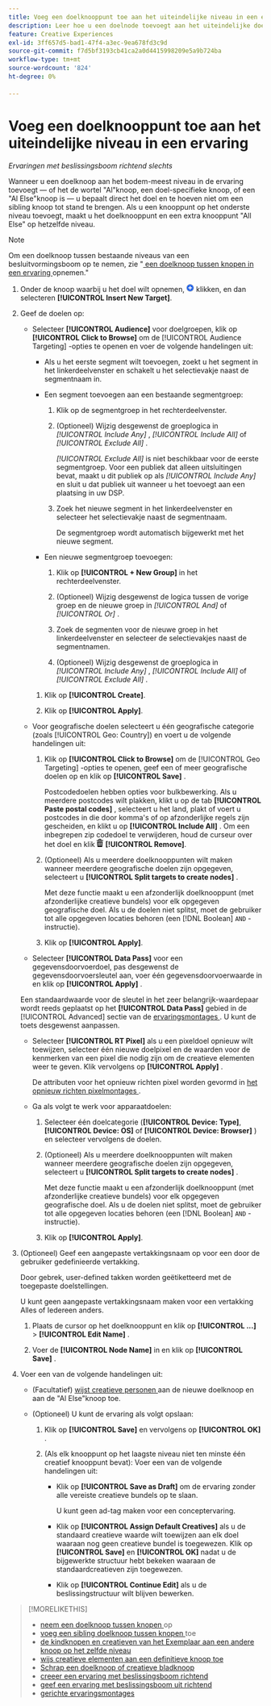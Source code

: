 ```yaml
---
title: Voeg een doelknooppunt toe aan het uiteindelijke niveau in een ervaring
description: Leer hoe u een doelnode toevoegt aan het uiteindelijke doelniveau van een advertentie.
feature: Creative Experiences
exl-id: 3ff657d5-bad1-47f4-a3ec-9ea678fd3c9d
source-git-commit: f7d5bf3193cb41ca2a0d4415998209e5a9b724ba
workflow-type: tm+mt
source-wordcount: '824'
ht-degree: 0%

---
```


# Voeg een doelknooppunt toe aan het uiteindelijke niveau in een ervaring

*Ervaringen met beslissingsboom richtend slechts*

Wanneer u een doelknoop aan het bodem-meest niveau in de ervaring toevoegt — of het de wortel &quot;Al&quot;knoop, een doel-specifieke knoop, of een &quot;Al Else&quot;knoop is — u bepaalt direct het doel en te hoeven niet om een sibling knoop tot stand te brengen. Als u een knooppunt op het onderste niveau toevoegt, maakt u het doelknooppunt en een extra knooppunt &quot;All Else&quot; op hetzelfde niveau.

>[!NOTE]
>
>Om een doelknoop tussen bestaande niveaus van een besluitvormingsboom op te nemen, zie &quot;[ een doelknoop tussen knopen in een ervaring ](experience-target-node-add-inner.md) opnemen.&quot;

<!-- 1. [ways to get to the decision tree] -->

1. Onder de knoop waarbij u het doel wilt opnemen, ![ ](/help/creative/assets/add.png " toevoegen ") klikken, en dan selecteren **[!UICONTROL Insert New Target]**.

1. Geef de doelen op:

   * Selecteer **[!UICONTROL Audience]** voor doelgroepen, klik op **[!UICONTROL Click to Browse]** om de [!UICONTROL Audience Targeting] -opties te openen en voer de volgende handelingen uit:

      * Als u het eerste segment wilt toevoegen, zoekt u het segment in het linkerdeelvenster en schakelt u het selectievakje naast de segmentnaam in.

      * Een segment toevoegen aan een bestaande segmentgroep:

         1. Klik op de segmentgroep in het rechterdeelvenster.

         1. (Optioneel) Wijzig desgewenst de groeplogica in *[!UICONTROL Include Any]* , *[!UICONTROL Include All]* of *[!UICONTROL Exclude All]* .

            *[!UICONTROL Exclude All]* is niet beschikbaar voor de eerste segmentgroep. Voor een publiek dat alleen uitsluitingen bevat, maakt u dit publiek op als *[!UICONTROL Include Any]* en sluit u dat publiek uit wanneer u het toevoegt aan een plaatsing in uw DSP.

         1. Zoek het nieuwe segment in het linkerdeelvenster en selecteer het selectievakje naast de segmentnaam.

            De segmentgroep wordt automatisch bijgewerkt met het nieuwe segment.

      * Een nieuwe segmentgroep toevoegen:

         1. Klik op **[!UICONTROL + New Group]** in het rechterdeelvenster.

         1. (Optioneel) Wijzig desgewenst de logica tussen de vorige groep en de nieuwe groep in *[!UICONTROL And]* of *[!UICONTROL Or]* .

         1. Zoek de segmenten voor de nieuwe groep in het linkerdeelvenster en selecteer de selectievakjes naast de segmentnamen.

         1. (Optioneel) Wijzig desgewenst de groeplogica in *[!UICONTROL Include Any]* , *[!UICONTROL Include All]* of *[!UICONTROL Exclude All]* .

      1. Klik op **[!UICONTROL Create]**.

      1. Klik op **[!UICONTROL Apply]**.

   * Voor geografische doelen selecteert u één geografische categorie (zoals [!UICONTROL Geo: Country]) en voert u de volgende handelingen uit:

      1. Klik op **[!UICONTROL Click to Browse]** om de [!UICONTROL Geo Targeting] -opties te openen, geef een of meer geografische doelen op en klik op **[!UICONTROL Save]** .

         Postcodedoelen hebben opties voor bulkbewerking. Als u meerdere postcodes wilt plakken, klikt u op de tab **[!UICONTROL Paste postal codes]** , selecteert u het land, plakt of voert u postcodes in die door komma&#39;s of op afzonderlijke regels zijn gescheiden, en klikt u op **[!UICONTROL Include All]** . Om een inbegrepen zip codedoel te verwijderen, houd de curseur over het doel en klik ![ verwijder ](/help/creative/assets/delete.png " ") **[!UICONTROL Remove]**.

      1. (Optioneel) Als u meerdere doelknooppunten wilt maken wanneer meerdere geografische doelen zijn opgegeven, selecteert u **[!UICONTROL Split targets to create nodes]** .

         Met deze functie maakt u een afzonderlijk doelknooppunt (met afzonderlijke creatieve bundels) voor elk opgegeven geografische doel. Als u de doelen niet splitst, moet de gebruiker tot alle opgegeven locaties behoren (een [!DNL Boolean] `AND` -instructie).

      1. Klik op **[!UICONTROL Apply]**.

   * Selecteer **[!UICONTROL Data Pass]** voor een gegevensdoorvoerdoel, pas desgewenst de gegevensdoorvoersleutel aan, voer één gegevensdoorvoerwaarde in en klik op **[!UICONTROL Apply]** .

   Een standaardwaarde voor de sleutel in het zeer belangrijk-waardepaar wordt reeds geplaatst op het **[!UICONTROL Data Pass]** gebied in de [!UICONTROL Advanced] sectie van de [ ervaringsmontages ](experience-settings-targeting.md). U kunt de toets desgewenst aanpassen.

   * Selecteer **[!UICONTROL RT Pixel]** als u een pixeldoel opnieuw wilt toewijzen, selecteer één nieuwe doelpixel en de waarden voor de kenmerken van een pixel die nodig zijn om de creatieve elementen weer te geven. Klik vervolgens op **[!UICONTROL Apply]** .

     De attributen voor het opnieuw richten pixel worden gevormd in [ het opnieuw richten pixelmontages ](/help/creative/pixels/retargeting-pixel-manage.md).

   * Ga als volgt te werk voor apparaatdoelen:

      1. Selecteer één doelcategorie (**[!UICONTROL Device: Type]**, **[!UICONTROL Device: OS]** of **[!UICONTROL Device: Browser]** ) en selecteer vervolgens de doelen.

      1. (Optioneel) Als u meerdere doelknooppunten wilt maken wanneer meerdere geografische doelen zijn opgegeven, selecteert u **[!UICONTROL Split targets to create nodes]** .

         Met deze functie maakt u een afzonderlijk doelknooppunt (met afzonderlijke creatieve bundels) voor elk opgegeven geografische doel. Als u de doelen niet splitst, moet de gebruiker tot alle opgegeven locaties behoren (een [!DNL Boolean] `AND` -instructie).

      1. Klik op **[!UICONTROL Apply]**.

1. (Optioneel) Geef een aangepaste vertakkingsnaam op voor een door de gebruiker gedefinieerde vertakking.

   Door gebrek, user-defined takken worden geëtiketteerd met de toegepaste doelstellingen.

   U kunt geen aangepaste vertakkingsnaam maken voor een vertakking Alles of Iedereen anders.

   1. Plaats de cursor op het doelknooppunt en klik op **[!UICONTROL ...]** > **[!UICONTROL Edit Name]** .

   1. Voer de **[!UICONTROL Node Name]** in en klik op **[!UICONTROL Save]** .

1. Voer een van de volgende handelingen uit:

   * (Facultatief) [ wijst creatieve personen ](experience-assign-creative-bundles.md) aan de nieuwe doelknoop en aan de &quot;Al Else&quot;knoop toe.

   * (Optioneel) U kunt de ervaring als volgt opslaan:

      1. Klik op **[!UICONTROL Save]** en vervolgens op **[!UICONTROL OK]** .

      1. (Als elk knooppunt op het laagste niveau niet ten minste één creatief knooppunt bevat): Voer een van de volgende handelingen uit:

         * Klik op **[!UICONTROL Save as Draft]** om de ervaring zonder alle vereiste creatieve bundels op te slaan.

           U kunt geen ad-tag maken voor een conceptervaring.

         * Klik op **[!UICONTROL Assign Default Creatives]** als u de standaard creatieve waarde wilt toewijzen aan elk doel waaraan nog geen creatieve bundel is toegewezen. Klik op **[!UICONTROL Save]** en **[!UICONTROL OK]** nadat u de bijgewerkte structuur hebt bekeken waaraan de standaardcreatieven zijn toegewezen.

         * Klik op **[!UICONTROL Continue Edit]** als u de beslissingstructuur wilt blijven bewerken.

>[!MORELIKETHIS]
>
>* [ neem een doelknoop tussen knopen ](experience-target-node-add-inner.md) op
>* [ voeg een sibling doelknoop tussen knopen ](experience-target-node-add-sibling.md) toe
>* [ de kindknopen en creatieven van het Exemplaar aan een andere knoop op het zelfde niveau ](experience-target-node-copy.md)
>* [ wijs creatieve elementen aan een definitieve knoop toe ](experience-assign-creative-bundles.md)
>* [ Schrap een doelknoop of creatieve bladknoop ](/help/creative/experiences/experience-target-node-delete.md)
>* [ creeer een ervaring met beslissingsboom richtend ](experience-create-targeting.md)
>* [ geef een ervaring met beslissingsboom uit richtend ](experience-edit-targeting.md)
>* [ gerichte ervaringsmontages ](experience-settings-targeting.md)

